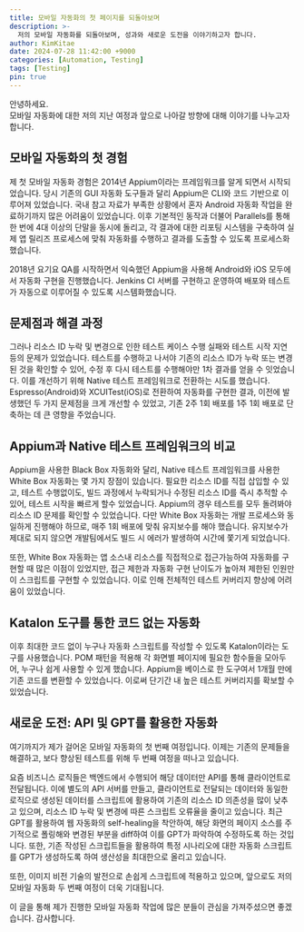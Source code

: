 ```yaml
---
title: 모바일 자동화의 첫 페이지를 되돌아보며
description: >-
  저의 모바일 자동화를 되돌아보며, 성과와 새로운 도전을 이야기하고자 합니다.
author: KimKitae
date: 2024-07-28 11:42:00 +9000
categories: [Automation, Testing]
tags: [Testing]
pin: true
---
```


안녕하세요.  
모바일 자동화에 대한 저의 지난 여정과 앞으로 나아갈 방향에 대해 이야기를 나누고자 합니다.

## 모바일 자동화의 첫 경험

제 첫 모바일 자동화 경험은 2014년 Appium이라는 프레임워크를 알게 되면서 시작되었습니다. 당시 기존의 GUI 자동화 도구들과 달리 Appium은 CLI와 코드 기반으로 이루어져 있었습니다. 국내 참고 자료가 부족한 상황에서 혼자 Android 자동화 작업을 완료하기까지 많은 어려움이 있었습니다. 이후 기본적인 동작과 더불어 Parallels를 통해 한 번에 4대 이상의 단말을 동시에 돌리고, 각 결과에 대한 리포팅 시스템을 구축하여 실제 앱 릴리즈 프로세스에 맞춰 자동화를 수행하고 결과를 도출할 수 있도록 프로세스화했습니다.

2018년 요기요 QA를 시작하면서 익숙했던 Appium을 사용해 Android와 iOS 모두에서 자동화 구현을 진행했습니다. Jenkins CI 서버를 구현하고 운영하여 배포와 테스트가 자동으로 이루어질 수 있도록 시스템화했습니다.

## 문제점과 해결 과정

그러나 리소스 ID 누락 및 변경으로 인한 테스트 케이스 수행 실패와 테스트 시작 지연 등의 문제가 있었습니다. 테스트를 수행하고 나서야 기존의 리소스 ID가 누락 또는 변경된 것을 확인할 수 있어, 수정 후 다시 테스트를 수행해야만 1차 결과를 얻을 수 잇었습니다. 이를 개선하기 위해 Native 테스트 프레임워크로 전환하는 시도를 했습니다. Espresso(Android)와 XCUITest(iOS)로 전환하여 자동화를 구현한 결과, 이전에 발생했던 두 가지 문제점을 크게 개선할 수 있었고, 기존 2주 1회 배포를 1주 1회 배포로 단축하는 데 큰 영향을 주었습니다.

## Appium과 Native 테스트 프레임워크의 비교

Appium을 사용한 Black Box 자동화와 달리, Native 테스트 프레임워크를 사용한 White Box 자동화는 몇 가지 장점이 있습니다. 필요한 리소스 ID를 직접 삽입할 수 있고, 테스트 수행없이도, 빌드 과정에서 누락되거나 수정된 리소스 ID를 즉시 추적할 수 있어, 테스트 시작을 빠르게 할수 있었습니다. Appium의 경우 테스트를 모두 돌려봐야 리소스 ID 문제를 확인할 수 있었습니다. 다만 White Box 자동화는 개발 프로세스와 동일하게 진행해야 하므로, 매주 1회 배포에 맞춰 유지보수를 해야 했습니다. 유지보수가 제대로 되지 않으면 개발팀에서도 빌드 시 에러가 발생하여 시간에 쫓기게 되었습니다.

또한, White Box 자동화는 앱 소스내 리소스를 직접적으로 접근가능하여 자동화를 구현할 때 많은 이점이 있었지만, 접근 제한과 자동화 구현 난이도가 높아져 제한된 인원만이 스크립트를 구현할 수 있었습니다. 이로 인해 전체적인 테스트 커버리지 향상에 어려움이 있었습니다.

## Katalon 도구를 통한 코드 없는 자동화

이후 최대한 코드 없이 누구나 자동화 스크립트를 작성할 수 있도록 Katalon이라는 도구를 사용했습니다. POM 패턴을 적용해 각 화면별 페이지에 필요한 함수들을 모아두어, 누구나 쉽게 사용할 수 있게 했습니다. Appium을 베이스로 한 도구여서 1개월 만에 기존 코드를 변환할 수 있었습니다. 이로써 단기간 내 높은 테스트 커버리지를 확보할 수 있었습니다.

## 새로운 도전: API 및 GPT를 활용한 자동화

여기까지가 제가 걸어온 모바일 자동화의 첫 번째 여정입니다. 이제는 기존의 문제들을 해결하고, 보다 향상된 테스트를 위해 두 번째 여정을 떠나고 있습니다.

요즘 비즈니스 로직들은 백엔드에서 수행되어 해당 데이터만 API를 통해 클라이언트로 전달됩니다. 이에 별도의 API 서버를 만들고, 클라이언트로 전달되는 데이터와 동일한 로직으로 생성된 데이터를 스크립트에 활용하여 기존의 리소스 ID 의존성을 많이 낮추고 있으며, 리소스 ID 누락 및 변경에 따른 스크립트 오류율을 줄이고 있습니다. 최근 GPT를 활용하여 웹 자동화의 self-healing을 착안하여, 해당 화면의 페이지 소스를 주기적으로 폴링해와 변경된 부분을 diff하여 이를 GPT가 파악하여 수정하도록 하는 것입니다. 또한, 기존 작성된 스크립트들을 활용하여 특정 시나리오에 대한 자동화 스크립트를 GPT가 생성하도록 하여 생산성을 최대한으로 올리고 있습니다.

또한, 이미지 비전 기술의 발전으로 손쉽게 스크립트에 적용하고 있으며, 앞으로도 저의 모바일 자동화 두 번째 여정이 더욱 기대됩니다.

이 글을 통해 제가 진행한 모바일 자동화 작업에 많은 분들이 관심을 가져주셨으면 좋겠습니다. 감사합니다.

